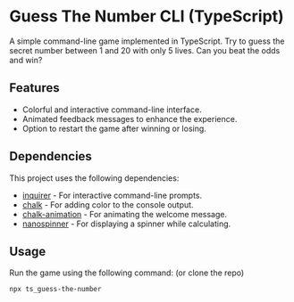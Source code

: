 # Guess The Number CLI (TypeScript)
A simple command-line game implemented in TypeScript. Try to guess the secret number between 1 and 20 with only 5 lives. Can you beat the odds and win?

## Features

- Colorful and interactive command-line interface.
- Animated feedback messages to enhance the experience.
- Option to restart the game after winning or losing.

## Dependencies

This project uses the following dependencies:

- [inquirer](https://www.npmjs.com/package/inquirer) - For interactive command-line prompts.
- [chalk](https://www.npmjs.com/package/chalk) - For adding color to the console output.
- [chalk-animation](https://www.npmjs.com/package/chalk-animation) - For animating the welcome message.
- [nanospinner](https://www.npmjs.com/package/nanospinner) - For displaying a spinner while calculating.

## Usage

Run the game using the following command: (or clone the repo)

```bash
npx ts_guess-the-number
```

